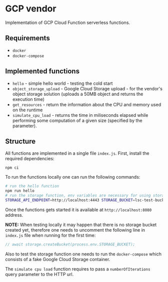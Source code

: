 # GCP vendor
Implementation of GCP Cloud Function serverless functions.

## Requirements
* `docker`
* `docker-compose`

## Implemented functions
* `hello` - simple hello world - testing the cold start 
* `object_storage_upload` - Google Cloud Storage upload  - for the vendor's object storage solution (uploads a 50MB object and returns
    the execution time)
* `get_resources` - return the information about the CPU and memory used on the runtime
* `simulate_cpu_load` - returns the time in miliseconds elapsed while performing some computation of a given size (specified by the parameter). 


## Structure
All functions are implemented in a single file `index.js`.
First, install the required dependencies:
```
npm ci
```
To run the functions locally one can run the following commands:
```bash
# run the hello function
npm run hello
# run the storage function, env variables are necessary for using storage
STORAGE_API_ENDPOINT=http://localhost:4443 STORAGE_BUCKET=lsc-test-bucket npm run storage
```

Once the functions gets started it is available at `http://localhost:8080` address.

**NOTE:** 
When testing locally it may happen that there is no storage bucket created yet,
therefore one needs to uncomment the following line in `index.js` file when running
for the first time:
```js
// await storage.createBucket(process.env.STORAGE_BUCKET);
```

Also to test the storage function one needs to run the `docker-compose` which consists of a fake Google Cloud Storage 
container.

The `simulate cpu load` function requires to pass a `numberOfIterations` query parameter to the HTTP url.

